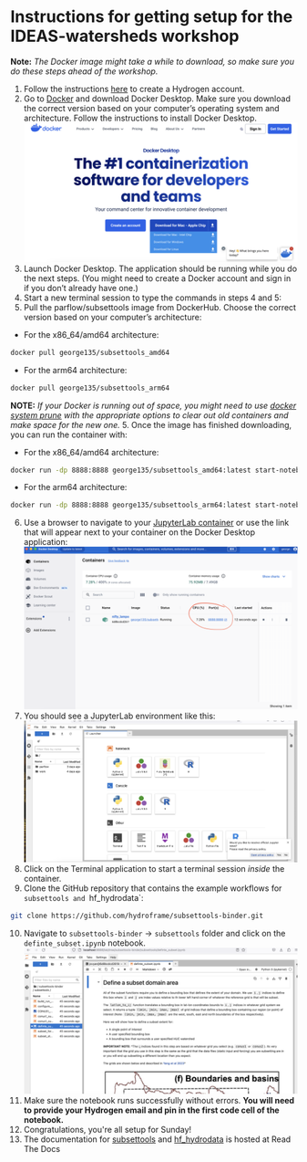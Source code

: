 # Instructions for getting setup for the IDEAS-watersheds workshop 

**Note:** *The Docker image might take a while to download, so make sure you do these steps ahead of the workshop.*

  1.  Follow the instructions [here](https://hydroframesubsettools.readthedocs.io/en/latest/getting_started.html#creating-a-hydrogen-hydroframe-hydrodata-account-and-registering-a-pin) to create a Hydrogen account.
  2.	Go to [Docker](https://www.docker.com/products/docker-desktop/) and download Docker Desktop. Make sure you download the correct version based on your computer’s operating system and architecture. Follow the instructions to install Docker Desktop. ![alt text](https://github.com/gartavanis/IDEAS-watersheds/blob/main/Docker.png)
  3.	Launch Docker Desktop. The application should be running while you do the next steps. (You might need to create a Docker account and sign in if you don’t already have one.)
  4.	Start a new terminal session to type the commands in steps 4 and 5:
  5.	Pull the parflow/subsettools image from DockerHub. Choose the correct version based on your computer’s architecture:
- For the x86_64/amd64 architecture:
```bash
docker pull george135/subsettools_amd64
```
- For the arm64 architecture:
```bash
docker pull george135/subsettools_arm64
```
**NOTE:** *If your Docker is running out of space, you might need to use [docker system prune](https://docs.docker.com/engine/reference/commandline/system_prune/) with the appropriate options to clear out old containers and make space for the new one.*
  5. Once the image has finished downloading, you can run the container with:
- For the x86_64/amd64 architecture:
```bash
docker run -dp 8888:8888 george135/subsettools_amd64:latest start-notebook.sh --NotebookApp.token=''
```
- For the arm64 architecture:
```bash
docker run -dp 8888:8888 george135/subsettools_arm64:latest start-notebook.sh --NotebookApp.token=''
```
  6. Use a browser to navigate to your [JupyterLab container](http://localhost:8888/lab?) or use the link that will appear next to your container on the Docker Desktop application: ![alt text](https://github.com/gartavanis/IDEAS-watersheds/blob/main/Docker2.png)
  7. You should see a JupyterLab environment like this: ![alt text](https://github.com/gartavanis/IDEAS-watersheds/blob/main/Docker3.png)
  8. Click on the Terminal application to start a terminal session *inside* the container.
  9. Clone the GitHub repository that contains the example workflows for `subsettools and `hf_hydrodata`:
```bash
git clone https://github.com/hydroframe/subsettools-binder.git
```
 10. Navigate to `subsettools-binder` -> `subsettools` folder and click on the `definte_subset.ipynb` notebook. ![alt text](https://github.com/gartavanis/IDEAS-watersheds/blob/main/Docker4.png)
 11. Make sure the notebook runs successfully without errors. **You will need to provide your Hydrogen email and pin in the first code cell of the notebook.**
 12. Congratulations, you're all setup for Sunday!
 13. The documentation for [subsettools](https://hydroframesubsettools.readthedocs.io/en/latest/index.html) and [hf_hydrodata](https://hf-hydrodata.readthedocs.io/en/latest/) is hosted at Read The Docs
